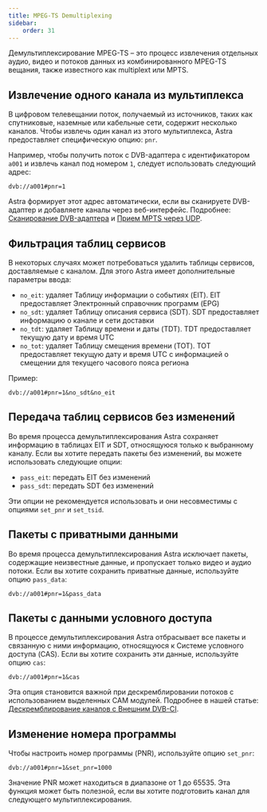 ```yaml
---
title: MPEG-TS Demultiplexing
sidebar:
    order: 31
---
```


Демультиплексирование MPEG-TS – это процесс извлечения отдельных аудио, видео и потоков данных из комбинированного MPEG-TS вещания, также известного как multiplext или MPTS.

## Извлечение одного канала из мультиплекса

В цифровом телевещании поток, получаемый из источников, таких как спутниковые, наземные или кабельные сети, содержит несколько каналов. Чтобы извлечь один канал из этого мультиплекса, Astra предоставляет специфическую опцию: `pnr`.

Например, чтобы получить поток с DVB-адаптера с идентификатором `a001` и извлечь канал под номером `1`, следует использовать следующий адрес:

```
dvb://a001#pnr=1
```

Astra формирует этот адрес автоматически, если вы сканируете DVB-адаптер и добавляете каналы через веб-интерфейс. Подробнее: [Сканирование DVB-адаптера](/en/astra/adapters/scan/) и [Прием MPTS через UDP](/en/astra/receiving-udp/mpts-via-udp/).

## Фильтрация таблиц сервисов

В некоторых случаях может потребоваться удалить таблицы сервисов, доставляемые с каналом. Для этого Astra имеет дополнительные параметры ввода:

- `no_eit`: удаляет Таблицу информации о событиях (EIT). EIT предоставляет Электронный справочник программ (EPG)
- `no_sdt`: удаляет Таблицу описания сервиса (SDT). SDT предоставляет информацию о канале и сети доставки
- `no_tdt`: удаляет Таблицу времени и даты (TDT). TDT предоставляет текущую дату и время UTC
- `no_tot`: удаляет Таблицу смещения времени (TOT). TOT предоставляет текущую дату и время UTC с информацией о смещении для текущего часового пояса региона

Пример:

```
dvb://a001#pnr=1&no_sdt&no_eit
```

## Передача таблиц сервисов без изменений

Во время процесса демультиплексирования Astra сохраняет информацию в таблицах EIT и SDT, относящуюся только к выбранному каналу. Если вы хотите передать пакеты без изменений, вы можете использовать следующие опции:

- `pass_eit`: передать EIT без изменений
- `pass_sdt`: передать SDT без изменений

Эти опции не рекомендуется использовать и они несовместимы с опциями `set_pnr` и `set_tsid`.

## Пакеты с приватными данными

Во время процесса демультиплексирования Astra исключает пакеты, содержащие неизвестные данные, и пропускает только видео и аудио потоки. Если вы хотите сохранить приватные данные, используйте опцию `pass_data`:

```
dvb://a001#pnr=1&pass_data
```

## Пакеты с данными условного доступа

В процессе демультиплексирования Astra отбрасывает все пакеты и связанную с ними информацию, относящуюся к Системе условного доступа (CAS). Если вы хотите сохранить эти данные, используйте опцию `cas`:

```
dvb://a001#pnr=1&cas
```

Эта опция становится важной при дескремблировании потоков с использованием выделенных CAM модулей. Подробнее в нашей статье: [Дескремблирование каналов с Внешним DVB-CI](/en/astra/adapters/external-ci/).

## Изменение номера программы

Чтобы настроить номер программы (PNR), используйте опцию `set_pnr`:

```
dvb://a001#pnr=1&set_pnr=1000
```

Значение PNR может находиться в диапазоне от 1 до 65535. Эта функция может быть полезной, если вы хотите подготовить канал для следующего мультиплексирования.